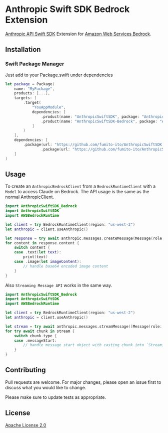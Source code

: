 # Anthropic Swift SDK Bedrock Extension

[Anthropic API Swift SDK](https://github.com/fumito-ito/AnthropicSwiftSDK) Extension for [Amazon Web Services Bedrock](https://aws.amazon.com/bedrock/).

## Installation

### Swift Package Manager

Just add to your Package.swift under dependencies

```swift
let package = Package(
    name: "MyPackage",
    products: [...],
    targets: [
        .target(
            "YouAppModule",
            dependencies: [
                .product(name: "AnthropicSwiftSDK", package: "AnthropicSwiftSDK"),
                .product(name: "AnthropicSwiftSDK-Bedrock", package: "AnthropicSwiftSDK-Bedrock")
            ]
        )
    ],
    dependencies: [
        .package(url: "https://github.com/fumito-ito/AnthropicSwiftSDK.git", from: "0.5.0"),
                .package(url: "https://github.com/fumito-ito/AnthropicSwiftSDK-Bedrock.git", from: "0.0.1")
    ]
)
```

## Usage

To create an `AnthropicBedrockClient` from a `BedrockRuntimeClient` with a `Model` to access Claude on Bedrock.
The API usage is the same as the normal AnthropicClient.

```swift
import AnthropicSwiftSDK_Bedrock
import AnthropicSwiftSDK
import AWSBedrockRuntime

let client = try BedrockRuntimeClient(region: "us-west-2")
let anthropic = client.useAnthropic()

let response = try await anthropic.messages.createMessage(Message(role: .user, content: [.text("This is test text")]), maxTokens: 1024)
for content in response.content {
    switch content {
    case .text(let text):
        print(text)
    case .image(let imageContent):
        // handle base64 encoded image content
    }
}
```

Also `Streaming Message API` works in the same way.

```swift
import AnthropicSwiftSDK_Bedrock
import AnthropicSwiftSDK
import AWSBedrockRuntime

let client = try BedrockRuntimeClient(region: "us-west-2")
let anthropic = client.useAnthropic()

let stream = try await anthropic.messages.streamMessage([Message(role: .user, content: [.text("This is test text")])], maxTokens: 1024)
for try await chunk in stream {
    switch chunk.type {
    case .messageStart:
        // handle message start object with casting chunk into `StreamingMessageStartResponse`
    }
}
```

## Contributing

Pull requests are welcome. For major changes, please open an issue first to discuss what you would like to change.

Please make sure to update tests as appropriate.

## License

[Apache License 2.0](https://choosealicense.com/licenses/apache-2.0/)
